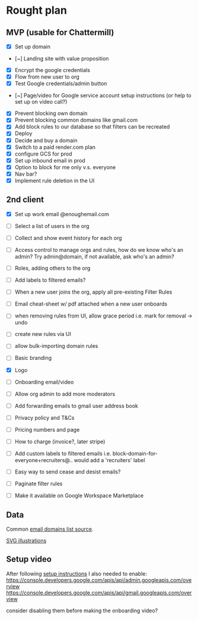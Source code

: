 # Rought plan

## MVP (usable for Chattermill)
- [x] Set up domain
- [~] Landing site with value proposition
- [x] Encrypt the google credentials
- [x] Flow from new user to org
- [x] Test Google credentials/admin button
- [~] Page/video for Google service account setup instructions (or help to set up on video call?)
- [x] Prevent blocking own domain
- [x] Prevent blocking common domains like gmail.com
- [x] Add block rules to our database so that filters can be recreated
- [x] Deploy
- [x] Decide and buy a domain
- [x] Switch to a paid render.com plan
- [x] configure GCS for prod
- [x] Set up inbound email in prod
- [x] Option to block for me only v.s. everyone
- [x] Nav bar?
- [x] Implement rule deletion in the UI

## 2nd client
- [x] Set up work email @enoughemail.com
- [ ] Select a list of users in the org
- [ ] Collect and show event history for each org
- [ ] Access control to manage orgs and rules, how do we know who's an admin? Try admin@domain, if not available, ask who's an admin?
- [ ] Roles, adding others to the org
- [ ] Add labels to filtered emails?
- [ ] When a new user joins the org, apply all pre-existing Filter Rules
- [ ] Email cheat-sheet w/ pdf attached when a new user onboards
- [ ] when removing rules from UI, allow grace period i.e. mark for removal -> undo
- [ ] create new rules via UI
- [ ] allow bulk-importing domain rules
- [ ] Basic branding
- [x] Logo
- [ ] Onboarding email/video
- [ ] Allow org admin to add more moderators
- [ ] Add forwarding emails to gmail user address book
- [ ] Privacy policy and T&Cs
- [ ] Pricing numbers and page
- [ ] How to charge (invoice?, later stripe)
- [ ] Add custom labels to filtered emails i.e. block-domain-for-everyone+recruiters@.. would add a 'recruiters' label
- [ ] Easy way to send cease and desist emails?
- [ ] Paginate filter rules
- [ ] Make it available on Google Workspace Marketplace


## Data

Common [email domains list source](https://gist.github.com/ammarshah/f5c2624d767f91a7cbdc4e54db8dd0bf).

[SVG illustrations](https://freesvgillustration.com)

## Setup video

After following [setup instructions](https://developers.google.com/workspace/guides/create-credentials#service-account) I also needed to enable:
https://console.developers.google.com/apis/api/admin.googleapis.com/overview
https://console.developers.google.com/apis/api/gmail.googleapis.com/overview

consider disabling them before making the onboarding video?